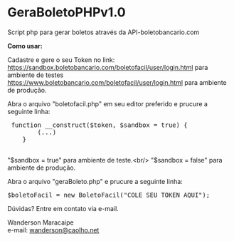 # GeraBoletoPHPv1.0
Script php para gerar boletos através da API-boletobancario.com 

<b>Como usar:</b>

Cadastre e gere o seu Token no link:<br/> 
https://sandbox.boletobancario.com/boletofacil/user/login.html para ambiente de testes <br/> https://www.boletobancario.com/boletofacil/user/login.html para ambiente de produção.

Abra o arquivo "boletofacil.php" em seu editor preferido e prucure a seguinte linha:

 <pre>
 function __construct($token, $sandbox = true) { 
        (...)        
    }
   </pre>  
   
    
"$sandbox = true" para ambiente de teste.<br/>
"$sandbox = false" para ambiente de produção.


Abra o arquivo "geraBoleto.php" e prucure a seguinte linha:

<pre>
$boletoFacil = new BoletoFacil("COLE_SEU_TOKEN_AQUI");
</pre>


Dúvidas? Entre em contato via e-mail.

Wanderson Maracaipe<br/>
e-mail: wanderson@caolho.net
